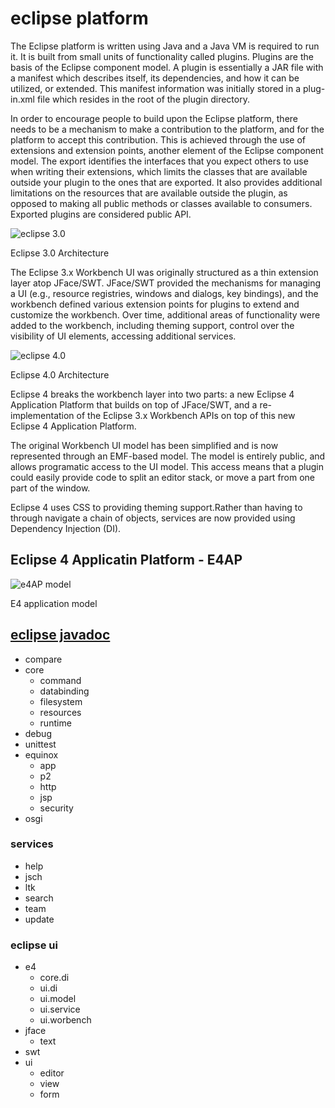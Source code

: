 # eclipse platform
The Eclipse platform is written using Java and a Java VM is required to run it. It is built from small units of functionality called plugins. 
Plugins are the basis of the Eclipse component model. A plugin is essentially a JAR file with a manifest which describes itself, 
its dependencies, and how it can be utilized, or extended. This manifest information was initially stored in a plug-in.xml file which 
resides in the root of the plugin directory. 

In order to encourage people to build upon the Eclipse platform, there needs to be a mechanism to make a contribution to the platform, and 
for the platform to accept this contribution. This is achieved through the use of extensions and extension points, another element of the 
Eclipse component model. The export identifies the interfaces that you expect others to use when writing their extensions, which limits 
the classes that are available outside your plugin to the ones that are exported. It also provides additional limitations on the resources 
that are available outside the plugin, as opposed to making all public methods or classes available to consumers. 
Exported plugins are considered public API.

![eclipse 3.0](https://www.aosabook.org/images/eclipse/rcp.png)

Eclipse 3.0 Architecture

The Eclipse 3.x Workbench UI was originally structured as a thin extension layer atop JFace/SWT. 
JFace/SWT provided the mechanisms for managing a UI (e.g., resource registries, windows and dialogs, key bindings), 
and the workbench defined various extension points for plugins to extend and customize the workbench. 
Over time, additional areas of functionality were added to the workbench, including theming support, control over 
the visibility of UI elements, accessing additional services.


![eclipse 4.0](https://wiki.eclipse.org/images/thumb/8/80/Eclipse_4_Architecture.png/640px-Eclipse_4_Architecture.png)

Eclipse 4.0 Architecture

Eclipse 4 breaks the workbench layer into two parts: a new Eclipse 4 Application Platform that builds on top of JFace/SWT, 
and a re-implementation of the Eclipse 3.x Workbench APIs on top of this new Eclipse 4 Application Platform. 

The original Workbench UI model has been simplified and is now represented through an EMF-based model. The model is 
entirely public, and allows programatic access to the UI model. This access means that a plugin could easily provide code 
to split an editor stack, or move a part from one part of the window.

Eclipse 4 uses CSS to providing theming support.Rather than having to through navigate a chain of objects, services are 
now provided using Dependency Injection (DI).


## Eclipse 4 Applicatin Platform - E4AP

![e4AP model](http://jaxenter.com/wp-content/uploads/2012/11/Eclipse-4-Workbench.png)

E4 application model

## [eclipse javadoc](https://javadoc.scijava.org/Eclipse/index.html)
- compare
- core
    - command
    - databinding
    - filesystem
    - resources
    - runtime
- debug
- unittest
- equinox
    - app
    - p2
    - http
    - jsp
    - security
- osgi

### services
- help
- jsch
- ltk
- search
- team
- update

### eclipse ui 
- e4
    - core.di
    - ui.di
    - ui.model
    - ui.service
    - ui.worbench
- jface
    - text
- swt
- ui
    - editor
    - view
    - form
